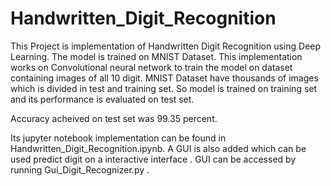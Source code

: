 # Handwritten_Digit_Recognition
This Project is implementation of Handwritten Digit Recognition using Deep Learning.
The model is trained on MNIST Dataset.
This implementation works on Convolutional neural network to train the model on dataset containing images of all 10 digit.
MNIST Dataset have thousands of images which is divided in test and training set.
So model is trained on training set and its performance is evaluated on test set.

Accuracy acheived on test set was 99.35 percent.

Its jupyter notebook implementation can be found in Handwritten_Digit_Recognition.ipynb.
A GUI is also added which can be used predict digit on a interactive interface .
GUI can be accessed by running Gui_Digit_Recognizer.py .
